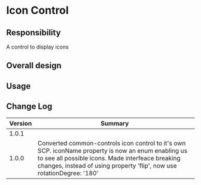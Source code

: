 # Icon Control
## Responsibility
A control to display icons

## Overall design

## Usage

## Change Log
| Version | Summary |
| ---- | ----- |
| 1.0.1 |  |
| 1.0.0 | Converted common-controls icon control to it's own SCP. iconName property is now an enum enabling us to see all possible icons. Made interfeace breaking changes, instead of using property 'flip', now use rotationDegree: '180' |